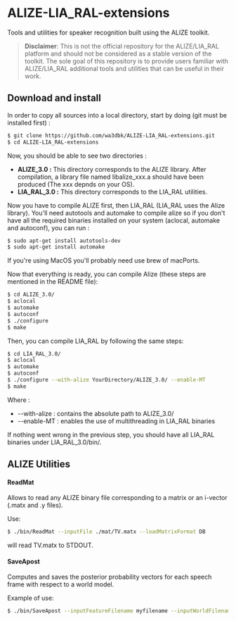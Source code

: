 # ALIZE-LIA_RAL-extensions

Tools and utilities for speaker recognition built using the ALIZE toolkit. 

> **Disclaimer**: This is not the official repository for the ALIZE/LIA_RAL platform and should not be considered as a stable version of the toolkit. The sole goal of this repository is to provide users familiar with ALIZE/LIA_RAL additional tools and utilities that can be useful in their work.

## Download and install 

In order to copy all sources into a local directory, start by doing (git must be installed first) :
```sh
$ git clone https://github.com/wa3dbk/ALIZE-LIA_RAL-extensions.git
$ cd ALIZE-LIA_RAL-extensions
```

Now, you should be able to see two directories : 
- **ALIZE_3.0 :** This directory corresponds to the ALIZE library. After compilation, a library file named libalize_xxx.a should have been produced (The xxx depnds on your OS).
- **LIA_RAL_3.0 :** This directory corresponds to the LIA_RAL utilities. 

Now you have to compile ALIZE first, then LIA_RAL (LIA_RAL uses the Alize library). You'll need autotools and automake to compile alize so if you don't have all the required binaries installed on your system (aclocal, automake and autoconf), you can run : 


```sh
$ sudo apt-get install autotools-dev 
$ sudo apt-get install automake 
```

If you're using MacOS you'll probably need use brew of macPorts.

Now that everything is ready, you can compile Alize (these steps are mentioned in the README file):

```sh
$ cd ALIZE_3.0/
$ aclocal
$ automake
$ autoconf
$ ./configure 
$ make
```

Then, you can compile LIA_RAL by following the same steps:

```sh
$ cd LIA_RAL_3.0/
$ aclocal
$ automake
$ autoconf
$ ./configure --with-alize YourDirectory/ALIZE_3.0/ --enable-MT
$ make
```

Where :
- --with-alize : contains the absolute path to ALIZE_3.0/
- --enable-MT : enables the use of multithreading in LIA_RAL binaries

If nothing went wrong in the previous step, you should have all LIA_RAL binaries under LIA_RAL_3.0/bin/.


## ALIZE Utilities 

#### ReadMat
Allows to read any ALIZE binary file corresponding to a matrix or an i-vector (.matx and .y files). 

Use:  
```bash
$ ./bin/ReadMat --inputFile ./mat/TV.matx --loadMatrixFormat DB
```

will read TV.matx to STDOUT. 


#### SaveApost
Computes and saves the posterior probability vectors for each speech frame with respect to a world model. 

Example of use: 
```bash
$ ./bin/SaveApost --inputFeatureFilename myfilename --inputWorldFilename ubm --inputModelFilename ubm --minLLK 200.0 --maxLLK 200.0 --loadMixtureFileExtension .gmm --loadMixtureFileFormat RAW --mixtureFilesPath ./
```


